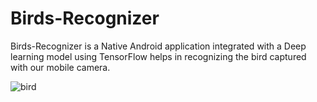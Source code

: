 # Birds-Recognizer
Birds-Recognizer is a Native Android application integrated with a Deep learning model using TensorFlow helps in  recognizing the bird captured with our mobile camera. 

![bird](https://github.com/polaraju1005/Birds-Recognizer/assets/96932984/4c32cae6-9330-43c2-8aca-ccc7025b5854)
